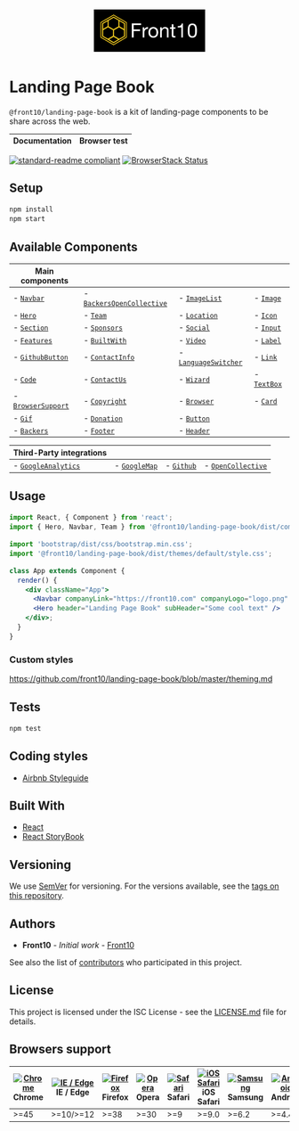 <h1 style="text-align: center;">
    <a href="http://front10.com/">
        <img src="./assets/images/logo/logo-frton10.jpg" alt="Front10 Component Explorer" width="200">
    </a>
</h1>

# Landing Page Book

`@front10/landing-page-book` is a kit of landing-page components to be share across the web.

| Documentation | Browser test |
| ------------- | ------------ |

[![standard-readme compliant](https://img.shields.io/badge/standard--readme-OK-green.svg?style=flat-square)](https://github.com/RichardLitt/standard-readme) 
[![BrowserStack Status](https://www.browserstack.com/automate/badge.svg?badge_key=TU1IbU5FWi9nWGxSK3hLZE5ENkpqWWwvd2lkbGd2ZDAzVHZ1L09iSm5Kcz0tLXdYcnZxQXdpSmV6V3pCRmh3L21POHc9PQ==--5cbfc92590d6cb11fd728c5e914525c616ca663b)](https://www.browserstack.com/automate/public-build/TU1IbU5FWi9nWGxSK3hLZE5ENkpqWWwvd2lkbGd2ZDAzVHZ1L09iSm5Kcz0tLXdYcnZxQXdpSmV6V3pCRmh3L21POHc9PQ==--5cbfc92590d6cb11fd728c5e914525c616ca663b)

## Setup

```sh
npm install
npm start
```

## Available Components

| Main components  |   |   | |
|---	|---	|---	|---  |
|- [`Navbar`](https://github.com/front10/landing-page-book/tree/master/src/components/Navbar)|- [`BackersOpenCollective`](https://github.com/front10/landing-page-book/tree/master/src/components/BackersOpenCollective)|- [`ImageList`](https://github.com/front10/landing-page-book/tree/master/src/components/ImageList)| - [`Image`](https://github.com/front10/landing-page-book/tree/master/src/components/Image)
|- [`Hero`](https://github.com/front10/landing-page-book/tree/master/src/components/Hero)|- [`Team`](https://github.com/front10/landing-page-book/tree/master/src/components/Team)|- [`Location`](https://github.com/front10/landing-page-book/tree/master/src/components/Location) | - [`Icon`](https://github.com/front10/landing-page-book/tree/master/src/components/Icon)
|- [`Section`](https://github.com/front10/landing-page-book/tree/master/src/components/Section)|- [`Sponsors`](https://github.com/front10/landing-page-book/tree/master/src/components/Sponsors)|- [`Social`](https://github.com/front10/landing-page-book/tree/master/src/components/Social) | - [`Input`](https://github.com/front10/landing-page-book/tree/master/src/components/Input)
|- [`Features`](https://github.com/front10/landing-page-book/tree/master/src/components/Features)|- [`BuiltWith`](https://github.com/front10/landing-page-book/tree/master/src/components/BuiltWith)|- [`Video`](https://github.com/front10/landing-page-book/tree/master/src/components/Video)| - [`Label`](https://github.com/front10/landing-page-book/tree/master/src/components/Label) |
|- [`GithubButton`](https://github.com/front10/landing-page-book/tree/master/src/components/GithubButton)|- [`ContactInfo`](https://github.com/front10/landing-page-book/tree/master/src/components/ContactInfo)|- [`LanguageSwitcher`](https://github.com/front10/landing-page-book/tree/master/src/components/LanguageSwitcher) | - [`Link`](https://github.com/front10/landing-page-book/tree/master/src/components/Link)|
|- [`Code`](https://github.com/front10/landing-page-book/tree/master/src/components/Code)|- [`ContactUs`](https://github.com/front10/landing-page-book/tree/master/src/components/ContactUs)|- [`Wizard`](https://github.com/front10/landing-page-book/tree/master/src/components/Wizard) | - [`TextBox`](https://github.com/front10/landing-page-book/tree/master/src/components/TextBox)
|- [`BrowserSupport`](https://github.com/front10/landing-page-book/tree/master/src/components/BrowserSupport)|- [`Copyright`](https://github.com/front10/landing-page-book/tree/master/src/components/Copyright)| - [`Browser`](https://github.com/front10/landing-page-book/tree/master/src/components/Browser) | - [`Card`](https://github.com/front10/landing-page-book/tree/master/src/components/Card)
|- [`Gif`](https://github.com/front10/landing-page-book/tree/master/src/components/Gif)|- [`Donation`](https://github.com/front10/landing-page-book/tree/master/src/components/Donation)| - [`Button`](https://github.com/front10/landing-page-book/tree/master/src/components/Button)
|- [`Backers`](https://github.com/front10/landing-page-book/tree/master/src/components/Backers)|- [`Footer`](https://github.com/front10/landing-page-book/tree/master/src/components/Footer)| - [`Header`](https://github.com/front10/landing-page-book/tree/master/src/components/Header)


| Third-Party integrations                                                                                               |                                                                                                                |                                                                                                    |                                                                                                                                               |
| ---------------------------------------------------------------------------------------------------------------------- | -------------------------------------------------------------------------------------------------------------- | -------------------------------------------------------------------------------------------------- | --------------------------------------------------------------------------------------------------------------------------------------------- |
| - [`GoogleAnalytics`](https://github.com/front10/landing-page-book/tree/master/src/components/Analytics/Analytics.jsx) | - [`GoogleMap`](https://github.com/front10/landing-page-book/tree/master/src/components/Location/Location.jsx) | - [`Github`](https://github.com/front10/landing-page-book/tree/master/src/components/GithubButton) | - [`OpenCollective`](https://github.com/front10/landing-page-book/tree/master/src/components/BackersOpenCollective/BackersOpenCollective.jsx) |

## Usage

```js
import React, { Component } from 'react';
import { Hero, Navbar, Team } from '@front10/landing-page-book/dist/components';
```

```js
import 'bootstrap/dist/css/bootstrap.min.css';
import '@front10/landing-page-book/dist/themes/default/style.css';
```

```jsx
class App extends Component {
  render() {
    <div className="App">
      <Navbar companyLink="https://front10.com" companyLogo="logo.png" companyName="Front10" />
      <Hero header="Landing Page Book" subHeader="Some cool text" />
    </div>;
  }
}
```

### Custom styles

https://github.com/front10/landing-page-book/blob/master/theming.md

## Tests

```bash
npm test
```

## Coding styles

- [Airbnb Styleguide](https://github.com/airbnb/javascript/tree/master/react)

## Built With

- [React](https://reactjs.org/)
- [React StoryBook](https://storybook.js.org)

## Versioning

We use [SemVer](http://semver.org/) for versioning. For the versions available, see the [tags on this repository](https://github.com/your/project/tags).

## Authors

- **Front10** - _Initial work_ - [Front10](http://front10.com/)

See also the list of [contributors](https://github.com/your/project/contributors) who participated in this project.

## License

This project is licensed under the ISC License - see the [LICENSE.md](LICENSE.md) file for details.

## Browsers support

| [<img src="https://cdnjs.cloudflare.com/ajax/libs/browser-logos/45.5.0/archive/chrome_12-48/chrome_12-48_48x48.png" alt="Chrome" width="24px" height="24px" />](https://gitlab.com/front10-devs/healthcare-book)</br>Chrome | [<img src="https://cdnjs.cloudflare.com/ajax/libs/browser-logos/45.5.0/edge/edge_48x48.png" alt="IE / Edge" width="24px" height="24px" />](https://gitlab.com/front10-devs/healthcare-book)</br>IE / Edge | [<img src="https://cdnjs.cloudflare.com/ajax/libs/browser-logos/45.5.0/firefox/firefox_48x48.png" alt="Firefox" width="24px" height="24px" />](https://gitlab.com/front10-devs/healthcare-book)</br>Firefox | [<img src="https://cdnjs.cloudflare.com/ajax/libs/browser-logos/45.5.0/opera/opera_48x48.png" alt="Opera" width="24px" height="24px" />](https://gitlab.com/front10-devs/healthcare-book)</br>Opera | [<img src="https://cdnjs.cloudflare.com/ajax/libs/browser-logos/45.5.0/safari/safari_48x48.png" alt="Safari" width="24px" height="24px" />](https://gitlab.com/front10-devs/healthcare-book)</br>Safari | [<img src="https://cdnjs.cloudflare.com/ajax/libs/browser-logos/45.5.0/safari-ios/safari-ios_48x48.png" alt="iOS Safari" width="24px" height="24px" />](https://gitlab.com/front10-devs/healthcare-book)</br>iOS Safari | [<img src="https://cdnjs.cloudflare.com/ajax/libs/browser-logos/45.5.0/samsung-internet/samsung-internet_48x48.png" alt="Samsung" width="24px" height="24px" />](https://gitlab.com/front10-devs/healthcare-book)</br>Samsung | [<img src="https://cdnjs.cloudflare.com/ajax/libs/browser-logos/45.5.0/archive/android/android_48x48.png" alt="Android" width="24px" height="24px" />](https://gitlab.com/front10-devs/healthcare-book)</br>Android |
| --------------------------------------------------------------------------------------------------------------------------------------------------------------------------------------------------------------------------- | --------------------------------------------------------------------------------------------------------------------------------------------------------------------------------------------------------- | ----------------------------------------------------------------------------------------------------------------------------------------------------------------------------------------------------------- | --------------------------------------------------------------------------------------------------------------------------------------------------------------------------------------------------- | ------------------------------------------------------------------------------------------------------------------------------------------------------------------------------------------------------- | ----------------------------------------------------------------------------------------------------------------------------------------------------------------------------------------------------------------------- | ----------------------------------------------------------------------------------------------------------------------------------------------------------------------------------------------------------------------------- | ------------------------------------------------------------------------------------------------------------------------------------------------------------------------------------------------------------------- |
| >=45                                                                                                                                                                                                                        | >=10/>=12                                                                                                                                                                                                 | >=38                                                                                                                                                                                                        | >=30                                                                                                                                                                                                | >=9                                                                                                                                                                                                     | >=9.0                                                                                                                                                                                                                   | >=6.2                                                                                                                                                                                                                         | >=4.4                                                                                                                                                                                                               |
